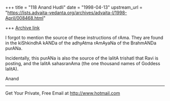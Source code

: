 +++
title = "118 Anand Hudli"
date = "1998-04-13"
upstream_url = "https://lists.advaita-vedanta.org/archives/advaita-l/1998-April/008468.html"

+++
[Archive link](https://lists.advaita-vedanta.org/archives/advaita-l/1998-April/008468.html)

 I forgot to mention the source of these instructions of rAma.
 They are found in the kiShkindhA kANDa of the adhyAtma rAmAyaNa
 of the BrahmANDa purANa.

 Incidentally, this purANa is also the source of the lalitA
 trishatI that Ravi is posting, and the lalitA sahasranAma (the
 one thousand names of Goddess lalitA).

 Anand

______________________________________________________
Get Your Private, Free Email at http://www.hotmail.com

